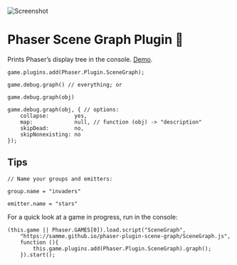 ![Screenshot](https://samme.github.io/phaser-plugin-scene-graph/screenshot.png)
# Phaser Scene Graph Plugin 👾

Prints Phaser’s display tree in the console.
[Demo](https://samme.github.io/phaser-plugin-scene-graph/).

    game.plugins.add(Phaser.Plugin.SceneGraph);

    game.debug.graph() // everything; or

    game.debug.graph(obj)

    game.debug.graph(obj, { // options:
        collapse:        yes,
        map:             null, // function (obj) -> "description"
        skipDead:        no,
        skipNonexisting: no
    });

## Tips

    // Name your groups and emitters:

    group.name = "invaders"

    emitter.name = "stars"


For a quick look at a game in progress, run in the console:

    (this.game || Phaser.GAMES[0]).load.script("SceneGraph",
        "https://samme.github.io/phaser-plugin-scene-graph/SceneGraph.js",
        function (){
            this.game.plugins.add(Phaser.Plugin.SceneGraph).graph();
        }).start();
